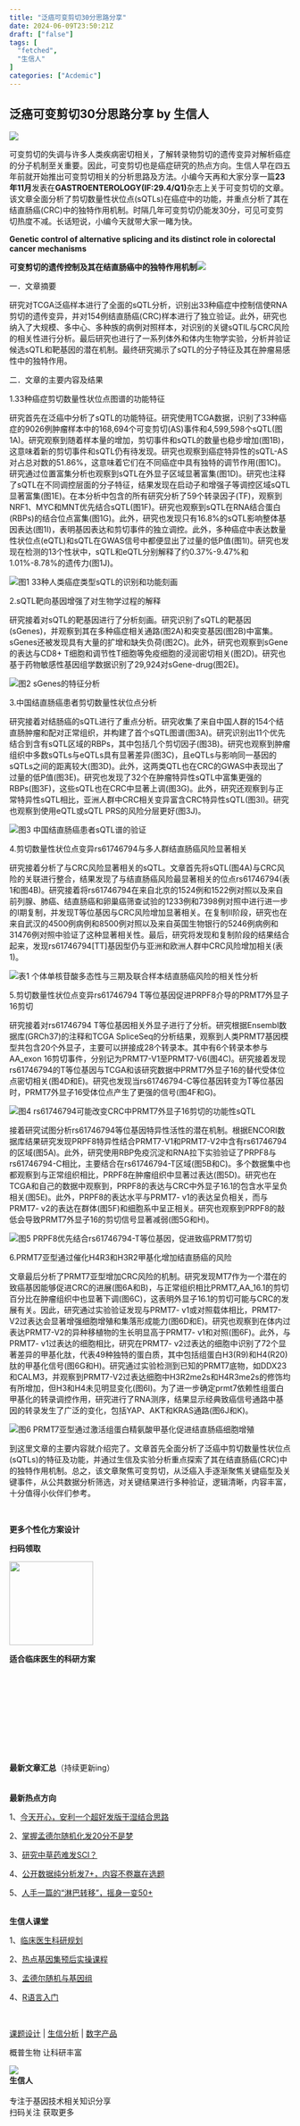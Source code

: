 ```yaml
---
title: "泛癌可变剪切30分思路分享"
date: 2024-06-09T23:50:21Z
draft: ["false"]
tags: [
  "fetched",
  "生信人"
]
categories: ["Acdemic"]
---
```

泛癌可变剪切30分思路分享 by 生信人
------
<div><p><img data-galleryid="" data-imgfileid="503745034" data-ratio="0.3274582560296846" data-src="https://mmbiz.qpic.cn/mmbiz_gif/N3X4LBoaQjU9abk37Q6pRd9QUqmbgwBYMLh9SImibmH2QJhYav5XWHhgxw9GuyLIXqOmyasZ5njzHdvEreJazxg/640?wx_fmt=gif&amp;from=appmsg" data-type="gif" data-w="1078" src="https://mmbiz.qpic.cn/mmbiz_gif/N3X4LBoaQjU9abk37Q6pRd9QUqmbgwBYMLh9SImibmH2QJhYav5XWHhgxw9GuyLIXqOmyasZ5njzHdvEreJazxg/640?wx_fmt=gif&amp;from=appmsg"></p><p><span>可变剪切的失调与许多人类疾病密切相关，了解转录物剪切的遗传变异对解析癌症的分子机制至关重要。<span>因此，可变剪切也是癌症研究的热点方向。生信人早在四五年前就开始推出可变剪切相关的分析思路及方法。小编今天再和大家分享一篇</span><strong><span><span>23</span><span>年</span><span>11</span><span>月</span></span></strong><span>发表在</span><span><strong><span>GASTROENTEROLOGY(IF:29.4/Q1)</span></strong></span><span>杂志上关于</span></span><span><span>可变剪切的文章。该文章全面分析了剪切</span><span><span>数量性状位点</span>(sQTLs)<span>在癌症中的功能，并重点</span></span><span>分析了</span><span><span>其在结直肠癌</span>(CRC)<span>中的独特作用</span></span><span>机制。</span></span><span><span><span>时隔几年可变剪切仍能发</span><span>30</span><span>分，可见可变剪切热度不减。长话短说，小编今天就带大家一睹为快。</span></span><strong><span><p></p></span></strong></span></p><p><span><strong><span>Genetic control of alternative splicing and its distinct role in colorectal cancer mechanisms</span></strong><strong><span><p></p></span></strong></span></p><p><span><strong><span>可变</span></strong><strong><span>剪</span></strong><strong><span>切</span></strong><strong><span>的遗传控制及其在结直肠癌中的独特作用</span></strong><strong><span>机制</span></strong></span><img data-galleryid="" data-imgfileid="503746479" data-ratio="0.42314814814814816" data-s="300,640" data-src="https://mmbiz.qpic.cn/mmbiz_png/N3X4LBoaQjXlKuryoMqhyLPoxFLMk7BjrVlMy0ziaiam0vgWOHGAX1Q9SfH3GTbLC9icp3TgwYLVHCKVnIiaM59Tow/640?wx_fmt=png&amp;from=appmsg" data-type="png" data-w="1080" src="https://mmbiz.qpic.cn/mmbiz_png/N3X4LBoaQjXlKuryoMqhyLPoxFLMk7BjrVlMy0ziaiam0vgWOHGAX1Q9SfH3GTbLC9icp3TgwYLVHCKVnIiaM59Tow/640?wx_fmt=png&amp;from=appmsg"></p><p><span>一．文章摘要</span><span><strong><span><p></p></span></strong></span></p><p><span><span><span>研究对</span><span>TCGA</span><span>泛癌样本</span>进行了全面的</span><span>sQTL</span><span>分析，识别出</span><span>33<span>种癌症中控制信使</span><span>RNA</span></span><span>剪切的遗传变异，并对</span><span>154<span>例结直肠癌</span></span><span><span>(CRC)</span><span>样本进行了</span>独立验证。</span></span><span><span>此外，研究也纳入了大规模、多中心、多种族的病例对照样本，对识别的关键</span><span>sQTIL<span>与</span>CRC<span>风险的相关性</span></span><span>进行分析。最后研究也进行了一系列体外和体内生物学实验，分析并验证候选</span><span>sQTL</span><span>和靶基因的潜在机制。<span>最终研究揭示了</span><span>sQTL</span>的分子特征及</span><span><span>其在肿瘤易感性中的独特作用。</span><p></p></span></span></p><p><span>二．文章的主要内容及结果</span><span><strong><span><p></p></span></strong></span></p><p><span>1.33种癌症剪切数量性状位点图谱的功能特征</span><span><strong><span><p></p></span></strong></span></p><p><span>研究首先在泛癌中分析了sQTL的功能特征。</span><span><span>研究</span><span><span>使用</span>TCGA<span>数据，</span></span><span>识别了</span><span>33<span>种癌症的</span><span>9026</span></span><span>例肿瘤样本中的</span><span>168,694<span>个</span></span><span><span>可变剪切</span><span>(</span></span><span>AS)<span>事件和</span>4,599,598<span>个</span>sQTL(<span>图</span><span>1A)</span><span>。</span></span><span>研究观察到随着样本量的增加，剪切事件和</span><span>sQTL</span><span>的数量也</span><span><span>稳步增加</span>(<span>图</span><span>1B)</span><span>，这意味着</span></span><span>新的剪切事件和</span><span>sQTL</span><span>仍有待发现。研究也观察到癌症特异性<span>的</span><span>sQTL</span></span><span>-AS<span>对占总对</span></span><span>数</span><span><span>的</span>51.86%<span>，这意味着它们在不同癌症中具有独特的调节作用</span><span>(</span><span>图</span><span>1C)</span><span>。</span></span><span><span>研究通过位置富集分析也观察到</span><span>sQTL</span></span><span><span>在外显子区域显著富集</span>(<span>图</span><span>1D)</span><span>。</span></span><span>研究也注释了</span><span>sQTL</span><span>在不同调控层面的分子特征，结果发现在启动子和增强子<span>等调控区域</span><span>sQTL</span></span><span><span>显著富集</span>(<span>图</span><span>1E)</span><span>。在本分析中包含的所有</span></span><span>研究分析了</span><span>59<span>个转录因子</span><span>(</span>TF)<span>，</span></span><span>观察到</span><span>NRF1<span>、</span><span>MYC</span><span>和</span><span>MNT</span><span>优先结合</span>sQTL(<span>图</span><span>1F)</span><span>。</span></span><span>研究也观察到</span><span>sQTL</span><span>在<span>RNA</span><span>结合蛋白</span><span>(RBPs)</span></span><span><span>的结合位点富集</span>(<span>图</span><span>1G)</span><span>。此外，</span></span><span>研究也发现</span><span><span>只有</span>16.8%<span>的</span><span>sQTL</span><span>影响整体基因表达</span><span>(</span><span>图</span><span>1I)</span><span>，表明基因表达和剪切事件的独立调控。此外，多种癌症中</span></span><span><span>表达数量性状位点</span><span>(</span></span><span>eQTL)<span>和</span>sQTL<span>在</span><span>GWAS</span><span>信号中</span></span><span>都便显出</span><span><span>了过量的低</span>P<span>值</span><span>(</span><span>图</span><span>1I)</span><span>。</span></span><span>研究也发现</span><span><span>在检测的</span>13<span>个性状中，</span><span>sQTL</span><span>和</span><span>e</span>QTL<span>分别解释了约</span>0.37%-9.47%<span>和</span><span>1.01%-8.78%</span><span>的遗传力</span><span>(</span><span>图</span><span>1J)</span><span>。</span></span></span></p><p><img data-galleryid="" data-imgfileid="503746471" data-ratio="1.3506763787721123" data-s="300,640" data-src="https://mmbiz.qpic.cn/mmbiz_png/N3X4LBoaQjXlKuryoMqhyLPoxFLMk7BjnTGdIXgOZ2ab9NrkRjhgDLibFYjrwibgRVJUc43nYFA9b8HQlgkxfc8Q/640?wx_fmt=png&amp;from=appmsg" data-type="png" data-w="961" src="https://mmbiz.qpic.cn/mmbiz_png/N3X4LBoaQjXlKuryoMqhyLPoxFLMk7BjnTGdIXgOZ2ab9NrkRjhgDLibFYjrwibgRVJUc43nYFA9b8HQlgkxfc8Q/640?wx_fmt=png&amp;from=appmsg"><span>图</span><span>1 33</span><span>种人类癌症类型</span><span>sQTL</span><span>的识别和功能刻画</span></p><p><span>2.sQTL靶向基因增强了对生物学过程的解释</span><span><strong><span><p></p></span></strong></span></p><p><span>研究接着对sQTL的靶基因进行了分析刻画。</span><span><span><span>研究识别了</span><span>sQTL</span><span>的靶基因</span><span>(</span></span><span>sGenes</span><span><span>)</span><span>，并观察到其</span></span><span><span>在多种癌症相关通路</span>(<span>图</span><span>2A)</span><span>和突变基因</span><span>(</span><span>图</span><span>2B)</span><span>中富集。</span><span>sGenes</span><span>还</span></span><span>被发现具有大量的扩增和缺失负荷</span><span>(<span>图</span><span>2C)</span><span>。</span></span><span>此外，研究也</span><span><span>观察到</span>sGene<span>的表达与</span>CD8+ T<span>细胞和调节性</span><span>T</span><span>细胞等免疫细胞的浸润密切相关</span><span>(</span><span>图</span><span>2D)</span><span>。</span></span><span>研究也基于药物敏感性基因组学数据识别</span><span><span>了</span>29,924<span>对</span><span>sGene-drug(</span><span>图</span><span>2E)</span><span>。</span></span></span></p><section><img data-galleryid="" data-imgfileid="503746472" data-ratio="1.3793490460157127" data-s="300,640" data-src="https://mmbiz.qpic.cn/mmbiz_png/N3X4LBoaQjXlKuryoMqhyLPoxFLMk7BjEwFOG1HMlzBesNJoDmYyLdeoWHHnB8XIbVibwjhib8358ickMMG5VBehA/640?wx_fmt=png&amp;from=appmsg" data-type="png" data-w="891" src="https://mmbiz.qpic.cn/mmbiz_png/N3X4LBoaQjXlKuryoMqhyLPoxFLMk7BjEwFOG1HMlzBesNJoDmYyLdeoWHHnB8XIbVibwjhib8358ickMMG5VBehA/640?wx_fmt=png&amp;from=appmsg"><span>图2 sGenes的特征分析</span></section><p><span>3.中国结直肠癌患者剪切数量性状位点分析</span><span><strong><span><p></p></span></strong></span></p><p><span>研究接着对结肠癌的sQTL进行了重点分析。</span><span><span><span>研究收集了来自中国人群的</span>154<span>个结直肠肿瘤和配对正常组织，并构建了首个</span>sQTL<span>图谱</span>(<span>图</span><span>3A)</span><span>。研究识别出</span>11<span>个优先结合到含有</span>sQTL<span>区域的</span>RBPs</span><span>，其中包括几个剪切</span><span><span>因子</span>(<span>图</span><span>3B)</span><span>。</span></span><span>研究也观察到肿瘤组织中多数</span><span>sQTLs<span>与</span><span>eQTLs</span></span><span>具有显著差异</span><span>(<span>图</span><span>3C)</span><span>，</span></span><span>且</span><span>eQTLs<span>与影响同一基因的</span>sQTLs<span>之间的距离较大</span><span>(</span><span>图</span><span>3D)</span><span>。此外，</span></span><span><span>这两类</span><span>QTL</span><span>也</span></span><span><span>在</span>CRC<span>的</span><span>GWAS</span><span>中</span></span><span>表现出</span><span><span>了过量的低</span>P<span>值</span><span>(</span><span>图</span><span>3E)</span><span>。</span></span><span>研究也发现了</span><span>32<span>个在肿瘤特异性</span>sQTL</span><span>中富集<span>更强的</span><span>RBPs</span></span><span>(<span>图</span><span>3F)</span><span>，这些</span></span><span><span>sQTL</span><span>也</span></span><span><span>在</span>CRC<span>中显著上调</span><span>(</span><span>图</span><span>3G)</span><span>。</span></span><span>此外，研究还观察到与正常特异性</span><span>sQTL</span><span>相比，亚洲人群中</span><span>CRC</span><span>相关变异富含</span><span>CRC</span><span>特异性</span><span>sQTL(<span>图</span><span>3I)</span><span>。</span></span><span>研究也观察到</span><span><span>使用</span>eQTL</span><span>或</span><span>sQTL PRS<span>的风险分层</span></span><span>更好</span><span>(<span>图</span><span>3J)</span><span>。</span></span></span></p><p><img data-galleryid="" data-imgfileid="503746473" data-ratio="1.3521594684385383" data-s="300,640" data-src="https://mmbiz.qpic.cn/mmbiz_png/N3X4LBoaQjXlKuryoMqhyLPoxFLMk7BjMp7oaNVeDG88WicrX4Z8tLzED4osrYwXKsOMYFY0Eg6nTFiaRvI9woSA/640?wx_fmt=png&amp;from=appmsg" data-type="png" data-w="903" src="https://mmbiz.qpic.cn/mmbiz_png/N3X4LBoaQjXlKuryoMqhyLPoxFLMk7BjMp7oaNVeDG88WicrX4Z8tLzED4osrYwXKsOMYFY0Eg6nTFiaRvI9woSA/640?wx_fmt=png&amp;from=appmsg"><span>图3 中国结直肠癌患者sQTL谱的验证</span></p><p><span>4.剪切数量性状位点变异rs61746794与多人群结直肠癌风险显著相关</span><span><p></p></span></p><p><span>研究接着分析了与CRC风险显著相关的sQTL。</span><span><span>文章首先将</span><span>sQTL(<span>图</span><span>4A)</span><span>与</span><span>CRC</span><span>风险的关联进行整合</span></span><span><span>，结果发现了与结直肠癌风险最显著相关的位点</span><span>rs61746794(</span><span>表</span><span>1</span><span>和图</span><span>4B)</span><span>。研究接着将</span><span>rs61746794</span><span>在来自北京的</span><span>1524</span><span>例和</span><span>1522</span><span>例对照以及来自前列腺、肺癌、结直肠癌和卵巢癌筛查试验的</span><span>1233</span><span>例和</span><span>7398</span><span>例对照中进行进一步的</span><span>I</span><span>期复制，并发现</span><span>T</span><span>等位基因与</span><span>CRC</span><span>风险增加显著相关。在复制</span><span>II</span><span>阶段，研究也在来自武汉的</span><span>4500</span><span>例病例和</span><span>8500</span><span>例对照以及来自英国生物银行的</span><span>5246</span><span>例病例和</span><span>31476</span><span>例对照中验证了这种显著相关性。最后，研究将发现和复制阶段的结果结合起来，发现</span><span>rs61746794[TT]</span><span>基因型仍与亚洲和欧洲人群中</span><span>CRC</span><span>风险增加相关</span><span>(</span><span>表</span><span>1)</span><span>。</span></span></span></p><p><img data-galleryid="" data-imgfileid="503746474" data-ratio="0.5462962962962963" data-s="300,640" data-src="https://mmbiz.qpic.cn/mmbiz_png/N3X4LBoaQjXlKuryoMqhyLPoxFLMk7Bjw0YDicPt1onTMpS45fWKSRNlvDQDtvrAFRsYABh4GSNHDFFBY4P27Sg/640?wx_fmt=png&amp;from=appmsg" data-type="png" data-w="1080" src="https://mmbiz.qpic.cn/mmbiz_png/N3X4LBoaQjXlKuryoMqhyLPoxFLMk7Bjw0YDicPt1onTMpS45fWKSRNlvDQDtvrAFRsYABh4GSNHDFFBY4P27Sg/640?wx_fmt=png&amp;from=appmsg"><span>表1 个体单核苷酸多态性与三期及联合样本结直肠癌风险的相关性分析</span></p><p><span>5.剪切数量性状位点变异rs61746794 T等位基因促进PRPF8介导的PRMT7外显子16剪切</span><span><strong><span><p></p></span></strong></span></p><p><span>研究接着对rs61746794 T等位基因相关外显子进行了分析。</span><span><span>研究</span><span><span>根据</span>Ensembl<span>数据库</span><span>(GRCh37)</span><span>的注释和</span><span>TCGA</span></span><span> </span><span>SpliceSeq</span><span>的分析结果，观察到</span><span><span>人类</span>PRMT7<span>基因模型共包含</span><span>20</span><span>个外显子，主要可以拼接成</span><span>28</span><span>个转录本。其中有</span><span>6</span><span>个转录本参与</span><span>AA_exon 16</span></span><span>剪切</span><span><span>事件，分别记为</span>PRMT7-V1<span>至</span><span>PRMT7-V6(</span><span>图</span><span>4C)</span><span>。</span></span><span>研究接着发现</span><span>rs61746794<span>的</span><span>T</span><span>等位基因与</span><span>TCGA</span><span>和</span></span><span>该研究</span><span><span>数据中</span>PRMT7<span>外显子</span><span>16</span><span>的替代受体位点密切相关</span><span>(</span><span>图</span><span>4D</span><span>和</span><span>E)</span><span>。</span></span><span>研究也发现</span><span><span>当</span>rs61746794-C<span>等位基因转变为</span><span>T</span><span>等位基因时，</span><span>PRMT7</span><span>外显子</span><span>16</span><span>受体位点产生了更强的信号</span><span>(</span><span>图</span><span>4F</span><span>和</span><span>G)</span><span>。</span></span></span></p><p><img data-galleryid="" data-imgfileid="503746475" data-ratio="1.3714927048260381" data-s="300,640" data-src="https://mmbiz.qpic.cn/mmbiz_png/N3X4LBoaQjXlKuryoMqhyLPoxFLMk7Bjh0uVK2T7ky72WroFIZTsdkzuhicJMZELPqTJL0mjm7A8aZSDdrjuzdQ/640?wx_fmt=png&amp;from=appmsg" data-type="png" data-w="891" src="https://mmbiz.qpic.cn/mmbiz_png/N3X4LBoaQjXlKuryoMqhyLPoxFLMk7Bjh0uVK2T7ky72WroFIZTsdkzuhicJMZELPqTJL0mjm7A8aZSDdrjuzdQ/640?wx_fmt=png&amp;from=appmsg"><span>图4 rs61746794可能改变CRC中PRMT7外显子16剪切的功能性sQTL</span></p><p><span><span>接着研究试图分析</span><span>rs61746794<span>等位基因特异性活性的潜在机制。</span></span><span>根据</span><span>ENCORI<span>数据库</span></span><span>结果研究发现</span><span>PRPF8<span>特异性结合</span><span>PRMT7-V1</span><span>和</span><span>PRMT7-V2</span><span>中含有</span><span>rs61746794</span><span>的区域</span><span>(</span><span>图</span><span>5A)</span><span>。此外，</span></span><span>研究</span><span><span>使用</span>RBP<span>免疫沉淀和</span><span>RNA</span><span>拉下实验验证了</span><span>PRPF8</span><span>与</span><span>rs61746794-C</span><span>相比，主要结合在</span><span>rs61746794-T</span><span>区域</span><span>(</span><span>图</span><span>5B</span><span>和</span><span>C)</span><span>。多个数据集</span></span><span>中也都观察到</span><span><span>与正常组织相比，</span>PRPF8<span>在肿瘤组织中显著过表达</span><span>(</span><span>图</span><span>5D)</span><span>。</span></span><span>研究也在</span><span>TCGA<span>和自己的数据中观察到，</span><span>PRPF8</span><span>的表达与</span><span>CRC</span><span>中外显子</span><span>16.1</span><span>的包含水平呈负相关</span><span>(</span><span>图</span><span>5E)</span><span>。此外，</span><span>PRPF8</span><span>的表达水平与</span><span>PRMT7- v1</span><span>的表达呈负相关，而与</span><span>PRMT7- v2</span><span>的表达在群体</span><span>(</span><span>图</span><span>5F)</span><span>和细胞系中呈正相关。</span></span><span>研究也观察到</span><span>PRPF8<span>的敲低</span></span><span>会</span><span><span>导致</span>PRMT7<span>外显子</span><span>16</span><span>的</span></span><span>剪切</span><span><span>信号显著减弱</span>(<span>图</span><span>5G</span><span>和</span><span>H)</span><span>。</span></span></span></p><p><img data-galleryid="" data-imgfileid="503746477" data-ratio="1.425" data-s="300,640" data-src="https://mmbiz.qpic.cn/mmbiz_png/N3X4LBoaQjXlKuryoMqhyLPoxFLMk7BjpA87vwia4AWG6hzGqwFcRdFehaEPP1oTogMOJfZianvcP6U4YP0AK1ag/640?wx_fmt=png&amp;from=appmsg" data-type="png" data-w="920" src="https://mmbiz.qpic.cn/mmbiz_png/N3X4LBoaQjXlKuryoMqhyLPoxFLMk7BjpA87vwia4AWG6hzGqwFcRdFehaEPP1oTogMOJfZianvcP6U4YP0AK1ag/640?wx_fmt=png&amp;from=appmsg"><span>图5 PRPF8优先结合rs61746794-T等位基因，促进致癌PRMT7剪切</span><span></span></p><p><span>6.PRMT7亚型通过催化H4R3和H3R2甲基化增加结直肠癌的风险</span><span><p></p></span></p><p><span>文章最后分析了PRMT7亚型增加CRC风险的机制。</span><span><span>研究发现</span><span>MT7<span>作为一个潜在的致癌基因</span></span><span>能够</span><span><span>促进</span>CRC<span>的进展</span><span>(</span><span>图</span><span>6A</span><span>和</span><span>B)</span><span>，与正常组织相比</span><span>PRMT7_AA_16.1</span><span>的</span></span><span>剪切百分比在肿瘤组织中也</span><span><span>显著下调</span>(<span>图</span><span>6C)</span><span>，这表明外显子</span><span>16.1</span><span>的</span></span><span>剪切</span><span><span>可能与</span>CRC<span>的发展有关。</span></span><span>因此，研究通过实验验证发现</span><span><span>与</span>PRMT7- v1<span>或对照载体相比，</span><span>PRMT7-V2</span><span>过表达</span></span><span>会</span><span><span>显著增强细胞增殖和集落形成能力</span>(<span>图</span><span>6D</span><span>和</span><span>E)</span><span>。</span></span><span>研究也观察到</span><span><span>在体内过表达</span>PRMT7-V2<span>的异种移植物的生长明显高于</span><span>PRMT7- v1</span><span>和对照</span><span>(</span><span>图</span><span>6F)</span><span>。</span></span><span>此外，</span><span><span>与</span>PRMT7- v1<span>过表达的细胞相比，</span></span><span>研究</span><span><span>在</span>PRMT7- v2<span>过表达的细胞中</span></span><span>识别</span><span><span>了</span>72<span>个显著差异的甲基化肽，代表</span><span>49</span><span>种独特的蛋白质，</span></span><span>其中包括</span><span><span>组蛋白</span>H3(R9)<span>和</span><span>H4(R20)</span><span>肽的甲基化信号</span><span>(</span><span>图</span><span>6G</span><span>和</span><span>H)</span><span>。</span></span><span>研究通过实验检测到</span><span><span>已知的</span>PRMT7<span>底物，如</span><span>DDX23</span><span>和</span><span>CALM3</span><span>，</span></span><span>并观察到</span><span>PRMT7-V2<span>过表达细胞中</span><span>H3R2me2s</span><span>和</span><span>H4R3me2s</span><span>的修饰均有所增加，但</span><span>H3</span><span>和</span><span>H4</span><span>未见明显变化</span><span>(</span><span>图</span><span>6I)</span><span>。为了进一步确定</span><span>prmt7</span><span>依赖性组蛋白甲基化的转录调控作用，</span></span><span>研究</span><span><span>进行了</span>RNA<span>测序，结果显示经典致癌信号通路中基因的转录发生了广泛的变化，包括</span><span>YAP</span><span>、</span><span>AKT</span><span>和</span><span>KRAS</span><span>通路</span><span>(</span><span>图</span><span>6J</span><span>和</span><span>K)</span><span>。</span></span></span><span></span></p><p><img data-galleryid="" data-imgfileid="503746478" data-ratio="1.394291754756871" data-s="300,640" data-src="https://mmbiz.qpic.cn/mmbiz_png/N3X4LBoaQjXlKuryoMqhyLPoxFLMk7BjNLh6CZT6qCgcv0ydGg30hoh8icekicRuTKByhibdtpo2eSsoibZVW1unicA/640?wx_fmt=png&amp;from=appmsg" data-type="png" data-w="946" src="https://mmbiz.qpic.cn/mmbiz_png/N3X4LBoaQjXlKuryoMqhyLPoxFLMk7BjNLh6CZT6qCgcv0ydGg30hoh8icekicRuTKByhibdtpo2eSsoibZVW1unicA/640?wx_fmt=png&amp;from=appmsg"><span>图6 PRMT7亚型通过激活组蛋白精氨酸甲基化促进结直肠癌细胞增殖</span><span></span></p><p><span>到这里文章的主要内容就介绍完了。</span><span>文章首先全面分析了泛癌中剪切数量性状位点(sQTLs)的特征及功能，并通过生信及实验分析重点探索了其在结直肠癌(CRC)中的独特作用机制。</span><span><span>总之，该文章聚焦可变剪切，从泛癌入手逐渐聚焦关键癌型及关键事件，从公共数据分析筛选，对关键结果进行多种验证，逻辑清晰，内容丰富，十分值得小伙伴们参考。</span><span><p></p></span></span></p><section data-tools="135编辑器" data-id="125617" data-color="#00259f"><section><section><section><section data-role="paragraph"><p><span><strong><br></strong></span></p><p><span><strong>更多个性化方案设计</strong></span></p><p><span><strong>扫码领取</strong></span></p><p><img data-imgfileid="503746483" data-ratio="1" data-src="https://mmbiz.qpic.cn/mmbiz_png/N3X4LBoaQjXlKuryoMqhyLPoxFLMk7BjNLYcwibZAZ8I55j4Leb3SqC6wKEWzfZPQQIslkwoEsBZtZD7reN2wQg/640?wx_fmt=png&amp;from=appmsg" data-type="png" data-w="512" data-width="150px" width="150" src="https://mmbiz.qpic.cn/mmbiz_png/N3X4LBoaQjXlKuryoMqhyLPoxFLMk7BjNLYcwibZAZ8I55j4Leb3SqC6wKEWzfZPQQIslkwoEsBZtZD7reN2wQg/640?wx_fmt=png&amp;from=appmsg"></p><p><strong>适合临床医生的科研方案</strong></p></section><section data-role="paragraph"><p><br></p></section></section></section></section></section><section data-role="paragraph"><p><br></p><p><br></p><section data-tools="135编辑器" data-id="136209" data-color="#00259f"><section><section><section><section><section><section><br></section><section><br></section></section><section><section><br></section><section><br></section></section></section><section><strong>最新文章汇总</strong><span>（持续更新ing）</span></section></section><section data-width="100%"><br></section></section><section><section><section><section><br></section></section><section data-width="100%"><section><span><strong data-brushtype="text"><strong><span>最新热点方向</span></strong></strong></span></section></section></section><section><section data-autoskip="1"><p><span>1、<a target="_blank" href="http://mp.weixin.qq.com/s?__biz=MzA5NjU5NjQ4MA==&amp;mid=2651229281&amp;idx=2&amp;sn=7f80405e8d2b40aa69f2658e9da9183d&amp;chksm=8b5f8b0ebc28021849b172672cd4fc89309f4997537ad283f9a47dff119e2af19c3c4f2e4f92&amp;scene=21#wechat_redirect" textvalue="今天开心，安利一个超好发版干湿结合思路" linktype="text" imgurl="" imgdata="null" data-itemshowtype="0" tab="innerlink" data-linktype="2">今天开心，安利一个超好发版干湿结合思路</a></span></p><p><span>2、</span><a target="_blank" href="http://mp.weixin.qq.com/s?__biz=MzA5NjU5NjQ4MA==&amp;mid=2651229282&amp;idx=4&amp;sn=60bbb2c5ae38b362ff1a7e5a8e80bf3c&amp;chksm=8b5f8b0dbc28021bb15e7b948b1ec5d06a2c60388b00fd50368948e8d0ce5ffca2335ab75ff8&amp;scene=21#wechat_redirect" textvalue="掌握孟德尔随机化发20分不是梦" linktype="text" imgurl="" imgdata="null" data-itemshowtype="0" tab="innerlink" data-linktype="2">掌握孟德尔随机化发20分不是梦</a></p><p><span>3、</span><a target="_blank" href="http://mp.weixin.qq.com/s?__biz=MzA5NjU5NjQ4MA==&amp;mid=2651229280&amp;idx=1&amp;sn=eca04f7905098b44749e53c5cebe0076&amp;chksm=8b5f8b0fbc280219f1ebcdde8ce58d0993965baaf01d05461882d08bbf07ae2eef8242d1f242&amp;scene=21#wechat_redirect" textvalue="研究中草药难发SCI？" linktype="text" imgurl="" imgdata="null" data-itemshowtype="0" tab="innerlink" data-linktype="2">研究中草药难发SCI？</a></p><p><span>4、</span><a target="_blank" href="http://mp.weixin.qq.com/s?__biz=MzA5NjU5NjQ4MA==&amp;mid=2651229264&amp;idx=6&amp;sn=fe295c172ae11bff98867fb5e83264aa&amp;chksm=8b5f8b3fbc2802290a72d4c5d3bfe2c82e7d53d90c781b42cc0c02ea3c8acecc2de2e6b6551d&amp;scene=21#wechat_redirect" textvalue="公开数据纯分析发7+，内容不卷赢在选题" linktype="text" imgurl="" imgdata="null" data-itemshowtype="0" tab="innerlink" data-linktype="2">公开数据纯分析发7+，内容不卷赢在选题</a></p><p><span>5、</span><a target="_blank" href="http://mp.weixin.qq.com/s?__biz=MzA5NjU5NjQ4MA==&amp;mid=2651229264&amp;idx=2&amp;sn=9154686fece39cb6a3d1072a06aac041&amp;chksm=8b5f8b3fbc280229fba49f3ef98e79ec84a770d14fdd2ac716c5ffd6077fab6bf5d6a8456ae5&amp;scene=21#wechat_redirect" textvalue="人手一篇的“淋巴转移”，摇身一变50+" linktype="text" imgurl="" imgdata="null" data-itemshowtype="0" tab="innerlink" data-linktype="2">人手一篇的“淋巴转移”，摇身一变50+</a></p></section></section></section><section><section><section><section><br></section></section><section data-width="100%"><section><span><strong data-brushtype="text"><strong><span>生信人课堂</span></strong></strong></span></section></section></section><section><section data-autoskip="1"><p><span>1、</span><a target="_blank" href="http://mp.weixin.qq.com/s?__biz=MzA5NjU5NjQ4MA==&amp;mid=2651228970&amp;idx=7&amp;sn=1310dc5fcd181d48020b801f55e97863&amp;chksm=8b5f8c45bc28055319cd1bbd3a400fdc4385d4ad469f62b530356a24c711b44a61a4cfd918c0&amp;scene=21#wechat_redirect" textvalue="临床医生科研规划" linktype="text" imgurl="" imgdata="null" data-itemshowtype="0" tab="innerlink" data-linktype="2">临床医生科研规划</a></p><p><span>2、</span><a target="_blank" href="http://mp.weixin.qq.com/s?__biz=MzA5NjU5NjQ4MA==&amp;mid=2651229044&amp;idx=3&amp;sn=91fc8d9347393a7bfce9c1a030728334&amp;chksm=8b5f8c1bbc28050da00f8ed43168999dd8791d13e699641cd4d75c23a2a809db0c98bb2bc5f3&amp;scene=21#wechat_redirect" textvalue="热点基因集预后实操课程" linktype="text" imgurl="" imgdata="null" data-itemshowtype="0" tab="innerlink" data-linktype="2">热点基因集预后实操课程</a></p><p><span>3、</span><a target="_blank" href="http://mp.weixin.qq.com/s?__biz=MzA5NjU5NjQ4MA==&amp;mid=2651229206&amp;idx=3&amp;sn=d2900b86cd4bc6f452702b444fc278ae&amp;chksm=8b5f8b79bc28026faed6a6ed29566641aca7fc8fe4c6291bfe41901ec49dfc362939886ca6a0&amp;scene=21#wechat_redirect" textvalue="孟德尔随机与基因组" linktype="text" imgurl="" imgdata="null" data-itemshowtype="0" tab="innerlink" data-linktype="2">孟德尔随机与基因组</a></p><p><span>4、</span><a target="_blank" href="http://mp.weixin.qq.com/s?__biz=MzA5NjU5NjQ4MA==&amp;mid=2651215654&amp;idx=3&amp;sn=02efc087cdc07e2da0526468a21bac9d&amp;chksm=8b5f5049bc28d95f77b9d128be607bfc76884483247f5f844827965f0b416aaa44fd6ef56533&amp;scene=21#wechat_redirect" textvalue="R语言入门" linktype="text" imgurl="" imgdata="null" data-itemshowtype="0" tab="innerlink" data-linktype="2">R语言入门</a></p><p><br></p><p><a href="http://mp.weixin.qq.com/s?__biz=MzA5NjU5NjQ4MA==&amp;mid=2651228874&amp;idx=6&amp;sn=e2c9030b187c654d7faf43f9ae16fa0e&amp;chksm=8b5f8da5bc2804b3a02f80ebe48b9d26cc95b395cc6a955b53b0fd97a996653dd4ed4cc37e08&amp;scene=21#wechat_redirect" data-linktype="2">课题设计</a><span> | <a href="http://mp.weixin.qq.com/s?__biz=MzA5NjU5NjQ4MA==&amp;mid=2651223612&amp;idx=6&amp;sn=6c1d6704031c8bf69ecc76742b34518e&amp;chksm=8b5f7153bc28f8456c411f5b04b012c4596c2d39e3719a2c9fdd554e8adbe734fb552106fafb&amp;scene=21#wechat_redirect" data-linktype="2">生信分析</a> | <a href="http://mp.weixin.qq.com/s?__biz=MzA5NjU5NjQ4MA==&amp;mid=2651228415&amp;idx=2&amp;sn=2c65d74e35632ce52094d25e0d2fcf33&amp;chksm=8b5f8f90bc2806866eb21d5e78bc339cdec20a0a08cff9a8e9bd7829bc0cea9616bccd421f1b&amp;scene=21#wechat_redirect" data-linktype="2">数字产品</a></span></p><p><span>概普生物 让科研丰富</span></p><section data-tools="135编辑器" data-id="125822" data-color="#00259f"><section data-bgw="266" data-ratio="0.8421052631578947"><section data-width="40%"><section><img data-imgfileid="503746484" data-ratio="1" data-src="https://mmbiz.qpic.cn/mmbiz_jpg/N3X4LBoaQjXlKuryoMqhyLPoxFLMk7BjXAmIly0HZwsBDUP1aw2pHnM7Bvxxf6NRQkbJqbQQquLVRlWKvftdkw/640?wx_fmt=jpeg&amp;from=appmsg" data-type="jpeg" data-w="258" data-width="100%" src="https://mmbiz.qpic.cn/mmbiz_jpg/N3X4LBoaQjXlKuryoMqhyLPoxFLMk7BjXAmIly0HZwsBDUP1aw2pHnM7Bvxxf6NRQkbJqbQQquLVRlWKvftdkw/640?wx_fmt=jpeg&amp;from=appmsg"></section></section><section data-width="60%"><section><section><section><strong data-brushtype="code">生信人</strong></section><section><section><br></section></section></section></section><section>专注于基因技术相关知识分享</section><section>扫码关注 获取更多</section></section></section></section><p><br></p><p><br></p><section data-tools="135编辑器" data-id="118316" data-color="#00259f"><section><section><section><p><br></p><section><br></section><p><br></p></section><section><strong data-brushtype="text">END</strong></section><section><section><br></section></section></section></section></section><p><br></p></section></section></section></section></section></section><p><mp-style-type data-value="3"></mp-style-type></p></div>  
<hr>
<a href="https://mp.weixin.qq.com/s/cE-KIGB07kk4nnveXyZ96Q",target="_blank" rel="noopener noreferrer">原文链接</a>
